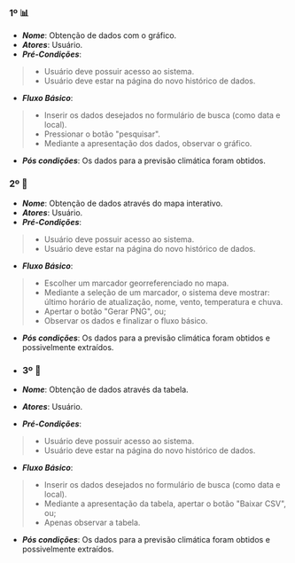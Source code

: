 ### 1º 📊
- ***Nome***: Obtenção de dados com o gráfico.
- ***Atores***: Usuário.
- ***Pré-Condições***:
> - Usuário deve possuir acesso ao sistema.
> - Usuário deve estar na página do novo histórico de dados.

- ***Fluxo Básico***:
> - Inserir os dados desejados no formulário de busca (como data e local).
> - Pressionar o botão "pesquisar".
> - Mediante a apresentação dos dados, observar o gráfico.

- ***Pós condições***: Os dados para a previsão climática foram obtidos.

### 2º 📍
- ***Nome***: Obtenção de dados através do mapa interativo.
- ***Atores***: Usuário.
- ***Pré-Condições***:
> - Usuário deve possuir acesso ao sistema.
> - Usuário deve estar na página do novo histórico de dados.

- ***Fluxo Básico***:
> - Escolher um marcador georreferenciado no mapa.
> - Mediante a seleção de um marcador, o sistema deve mostrar: último horário de atualização, nome, vento, temperatura e chuva.
> - Apertar o botão "Gerar PNG", ou;
> - Observar os dados e finalizar o fluxo básico.
 
- ***Pós condições***: Os dados para a previsão climática foram obtidos e possivelmente extraídos.

- ### 3º 📄
- ***Nome***: Obtenção de dados através da tabela.
- ***Atores***: Usuário.
- ***Pré-Condições***:
> - Usuário deve possuir acesso ao sistema.
> - Usuário deve estar na página do novo histórico de dados.

- ***Fluxo Básico***:
> - Inserir os dados desejados no formulário de busca (como data e local).
> - Mediante a apresentação da tabela, apertar o botão "Baixar CSV", ou;
> - Apenas observar a tabela.
- ***Pós condições***: Os dados para a previsão climática foram obtidos e possivelmente extraídos.

